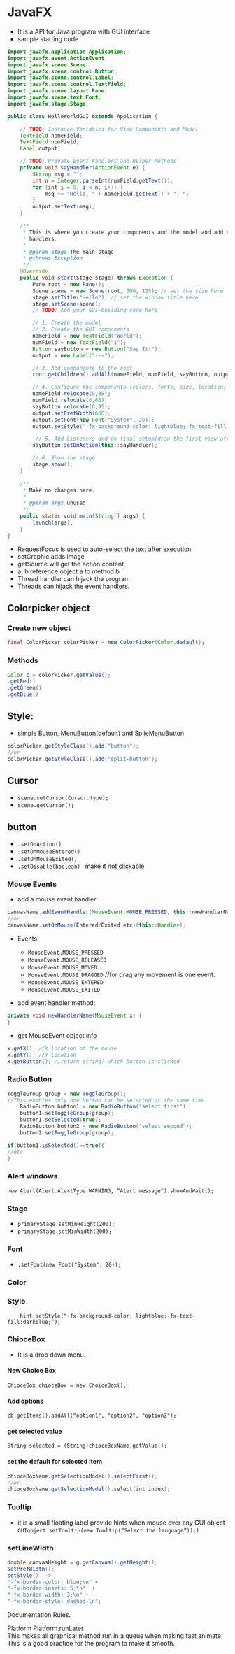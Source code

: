 # JavaFX
* It is a API for Java program with GUI interface
* sample starting code
```java
import javafx.application.Application;
import javafx.event.ActionEvent;
import javafx.scene.Scene;
import javafx.scene.control.Button;
import javafx.scene.control.Label;
import javafx.scene.control.TextField;
import javafx.scene.layout.Pane;
import javafx.scene.text.Font;
import javafx.stage.Stage;

public class HelloWorldGUI extends Application {

    // TODO: Instance Variables for View Components and Model
    TextField nameField;
    TextField numField;
    Label output;

    // TODO: Private Event Handlers and Helper Methods
    private void sayHandler(ActionEvent e) {
        String msg = "";
        int n = Integer.parseInt(numField.getText());
        for (int i = 0; i < n; i++) {
            msg += "Hello, " + nameField.getText() + "! ";
        }
        output.setText(msg);
    }

    /**
     * This is where you create your components and the model and add event
     * handlers.
     *
     * @param stage The main stage
     * @throws Exception
     */
    @Override
    public void start(Stage stage) throws Exception {
        Pane root = new Pane();
        Scene scene = new Scene(root, 600, 125); // set the size here
        stage.setTitle("Hello"); // set the window title here
        stage.setScene(scene);
        // TODO: Add your GUI-building code here

        // 1. Create the model
        // 2. Create the GUI components
        nameField = new TextField("World");
        numField = new TextField("1");
        Button sayButton = new Button("Say It!");
        output = new Label("---");

        // 3. Add components to the root
        root.getChildren().addAll(nameField, numField, sayButton, output);

        // 4. Configure the components (colors, fonts, size, location)
        nameField.relocate(0,35);
        numField.relocate(0,65);
        sayButton.relocate(0,95);
        output.setPrefWidth(600);
        output.setFont(new Font("System", 20));
        output.setStyle("-fx-background-color: lightblue;-fx-text-fill:darkblue;");

         // 5. Add Listeners and do final setup(draw the first view after loaded)
        sayButton.setOnAction(this::sayHandler);

        // 6. Show the stage
        stage.show();
    }

    /**
     * Make no changes here.
     *
     * @param args unused
     */
    public static void main(String[] args) {
        launch(args);
    }
}
```


* RequestFocus is used to auto-select the text after execution
* setGraphic adds image
* getSource will get the action content
* a::b reference object a to method b
* Thread handler can hijack the program
* Threads can hijack the event handlers.

## Colorpicker object

### Create new object
```java
final ColorPicker colorPicker = new ColorPicker(Color.default);
```
### Methods
```java
Color c = colorPicker.getValue();
.getRed()
.getGreen()
.getBlue()
```

## Style:
* simple Button, MenuButton(default) and SplieMenuButton
```java
colorPicker.getStyleClass().add("button");
//or
colorPicker.getStyleClass().add("split-button");
```

## Cursor
* ``scene.setCursor(Cursor.type);``
* ``scene.getCursor();``


## button
* ``.setOnAction()``
* ``.setOnMouseEntered()``
* ``.setOnMouseExited()``
* ``.setDisable(boolean) ``  make it not clickable

### Mouse Events
* add a mouse event handler
```java
canvasName.addEventHandler(MouseEvent.MOUSE_PRESSED, this::newHandlerName);
//or
canvasName.setOnMouse(Entered/Exited etc)(this::Handler);
```

* Events
  * ``MouseEvent.MOUSE_PRESSED``
  * ``MouseEvent.MOUSE_RELEASED``
  * ``MouseEvent.MOUSE_MOVED``
  * ``MouseEvent.MOUSE_DRAGGED``  //for drag any movement is one event.
  * ``MouseEvent.MOUSE_ENTERED``
  * ``MouseEvent.MOUSE_EXITED``

* add event handler method:
```java
private void newHandlerName(MouseEvent x) {
}
```
* get MouseEvent object info
```java
x.getX(); //X location of the mouse
x.getY(); //Y location
x.getButton(); //return String? which button is clicked
```

### Radio Button
```java
ToggleGroup group = new ToggleGroup();
//This enables only one button can be selected at the same time.
    RadioButton button1 = new RadioButton("select first");
    button1.setToggleGroup(group);
    button1.setSelected(true);
    RadioButton button2 = new RadioButton("select second");
    button2.setToggleGroup(group);

if(button1.isSelected()==true){
//etc
}
```

### Alert windows
``new Alert(Alert.AlertType.WARNING, “Alert message").showAndWait();``

### Stage
* ``primaryStage.setMinHeight(200);  ``
* ``primaryStage.setMinWidth(200);``

### Font
* ``.setFont(new Font("System", 20));``

### Color



### Style
        hint.setStyle("-fx-background-color: lightblue;-fx-text-fill:darkblue;”);

### ChioceBox
* It is a drop down menu.

#### New Choice Box
``ChioceBox chioceBox = new ChoiceBox();``

#### Add options
``cb.getItems().addAll("option1", "option2", "option3");``

#### get selected value
``String selected = (String)chioceBoxName.getValue();``

#### set the default for selected item
```java
chioceBoxName.getSelectionModel().selectFirst();
//or
chioceBoxName.getSelectionModel().select(int index);
```

### Tooltip
* it is a small floating label provide hints when mouse over any GUI object
``GUIobject.setTooltip(new Tooltip(“Select the language”));)``


### setLineWidth
```java
double canvasHeight = g.getCanvas().getHeight();
setPrefWidth();
setStyle()  ->
"-fx-border-color: blue;\n" +
"-fx-border-insets: 5;\n"  +
"-fx-border-width: 3;\n" +
"-fx-border-style: dashed;\n";
```
Documentation
Rules.


Platform
Platform.runLater  
This makes all graphical method run in a queue when making fast animate. This is a good practice for the program to make it smooth.
